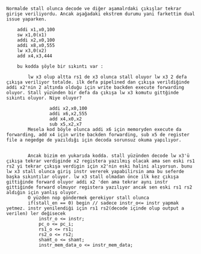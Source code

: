 
    Normalde stall olunca decode ve diğer aşamalrdaki çıkışlar tekrar girişe veriliyordu. Ancak aşağadaki ekstrem durumu yani farkettim dual issue yaparken.

		addi x1,x0,100
        sw x1,0(x1)
    	addi x2,x0,100
        addi x8,x0,555
        lw x3,0(x2)
        add x4,x3,444

        bu kodda şöyle bir sıkıntı var :

            lw x3 olup altta rs1 de x3 olunca stall oluyor lw x3 2 defa çıkışa veriliyor totalde. ilk defa pipelined dan çıkışa verildiğinde addi x2'nin 2 altında olduğu için write backden execute forwarding oluyor. Stall yüzünden bir defa da çıkışa lw x3 komutu gittğinde sıkıntı oluyor. Niye oluyor?

                	addi x2,x0,100
                    addi x6,x2,555
                    add x4,x0,x2
                    sub x5,x2,x7
            Mesela kod böyle olunca addi x6 için memoryden execute da forwarding, add x4 için write backden forwarding, sub x5 de register file a negedge de yazıldığı için decoda sorunsuz okuma yapılıyor.


            Ancak bizim en yukarıda kodda. stall yüzünden decode lw x3'ü çıkışa tekrar verdiginde x2 registera yazılmış olacak ama sen eski rs1 rs2 yi tekrar çıkışa verdigin için x2'nin eski halini alıyorsun. bunu lw x3 stall olunca giriş instr vererek yapabilirsin ama bu seferde başka sıkıntılar oluyor. lw x3 stall olmadan önce ilk kez çıkışa gittiğinde forward oluyor addi x2 'den ama tekrar aynı instr gittiğinde forward olmuyor registera yazılıyor ancak sen eski rs1 rs2 aldığın için yanlış oluyor.
            O yüzden nop göndermek gerekiyor stall olunca
            if(stall_en == 0) begin // sadece instr_o<= instr yapmak yetmez. instr yenilendiği için rs1 rs2(decode içinde olup output a verilen) ler değisecek
                instr_o <= instr; 
                pc_o <= pc_i;
                rs1_o <= rs1;
                rs2_o <= rs2;
                shamt_o <= shamt;
                instr_mem_data_o <= instr_mem_data;   
                    
                    